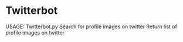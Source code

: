 # Twitterbot

USAGE: Twitterbot.py
Search for profile images on twitter
Return list of profile images on twitter
